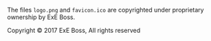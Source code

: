 The files `logo.png` and `favicon.ico` are copyrighted under proprietary ownership by ExE Boss.

Copyright © 2017 ExE Boss, All rights reserved
